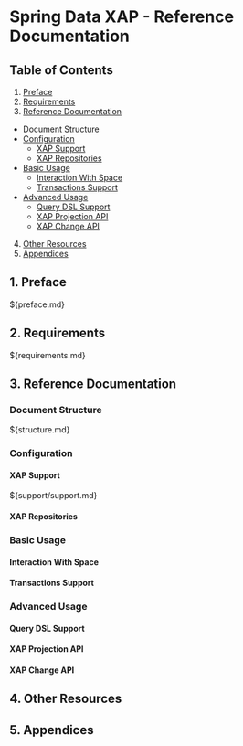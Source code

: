Spring Data XAP - Reference Documentation
============================
## Table of Contents
1. [Preface](#preface)
2. [Requirements](#requirements)
3. [Reference Documentation](#reference)
  * [Document Structure](#structure)
  * [Configuration](#configuration)
    + [XAP Support](#support)
    + [XAP Repositories](#repositories)
  * [Basic Usage](#basic)
    + [Interaction With Space](#interaction)
    + [Transactions Support](#transaction)
  * [Advanced Usage](#advanced)
    + [Query DSL Support](#querydsl)
    + [XAP Projection API](#projection)
    + [XAP Change API](#change)
4. [Other Resources](#resources)
5. [Appendices](#appendices)

## <a name="preface"/>1. Preface
${preface.md}
## <a name="requirements"/>2. Requirements
${requirements.md}
## <a name="reference"/>3. Reference Documentation
### <a name="structure"/>Document Structure
${structure.md}
### <a name="configuration"/>Configuration

#### <a name="support"/>XAP Support
${support/support.md}

#### <a name="repositories"/>XAP Repositories

### <a name="basic"/>Basic Usage

#### <a name="interaction"/>Interaction With Space

#### <a name="transaction"/>Transactions Support

### <a name="advanced"/>Advanced Usage

#### <a name="querydsl"/>Query DSL Support

#### <a name="projection"/>XAP Projection API

#### <a name="change"/>XAP Change API

## <a name="resources"/>4. Other Resources

## <a name="appendices"/>5. Appendices
